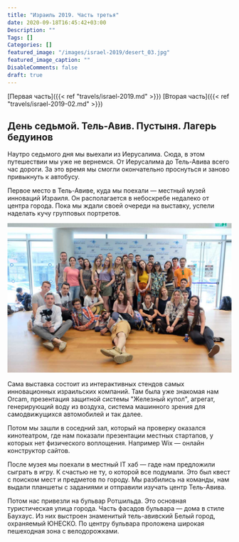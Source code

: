 ```yaml
---
title: "Израиль 2019. Часть третья"
date: 2020-09-18T16:45:42+03:00
Description: ""
Tags: []
Categories: []
featured_image: "/images/israel-2019/desert_03.jpg"
featured_image_caption: ""
DisableComments: false
draft: true
---
```


[Первая часть]({{< ref "travels/israel-2019.md" >}})
[Вторая часть]({{< ref "travels/israel-2019-02.md" >}})

## День седьмой. Тель-Авив. Пустыня. Лагерь бедуинов

Наутро седьмого дня мы выехали из Иерусалима. Сюда, в этом путешествии мы уже не вернемся. От Иерусалима до Тель-Авива всего час дороги. За это время мы смогли окончательно проснуться и заново привыкнуть к автобусу.

Первое место в Тель-Авиве, куда мы поехали — местный музей инноваций Израиля. Он располагается в небоскребе недалеко от центра города. Пока мы ждали своей очереди на выставку, успели наделать кучу групповых портретов.

![Наша группа на седьмой день](/images/israel-2019/group_photo_02.jpg "Наша группа на седьмой день")

Сама выставка состоит из интерактивных стендов самых инновационных израильских компаний. Там была уже знакомая нам Orcam, презентация защитной системы "Железный купол", агрегат, генерирующий воду из воздуха, система машинного зрения для самодвижущихся автомобилей и так далее.

Потом мы зашли в соседний зал, который на проверку оказался кинотеатром, где нам показали презентации местных стартапов, у которых нет физического воплощения. Например Wix — онлайн конструктор сайтов.

После музея мы поехали в местный IT хаб — гаде нам предложили сыграть в игру. К счастью не ту, о которой все подумали. Это был квест с поиском мест и предметов по городу. Мы разбились на команды, нам выдали планшеты с заданиями и отправили изучать центр Тель-Авива.

Потом нас привезли на бульвар Ротшильда. Это основная туристическая улица города. Часть фасадов бульвара — дома в стиле Баухаус. Из них выстроен знаменитый тель-авивский Белый город, охраняемый ЮНЕСКО. По центру бульвара проложена широкая пешеходная зона с велодорожками.